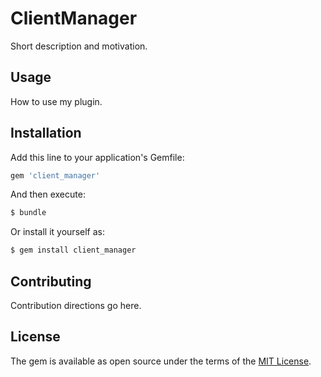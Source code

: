 # ClientManager
Short description and motivation.

## Usage
How to use my plugin.

## Installation
Add this line to your application's Gemfile:

```ruby
gem 'client_manager'
```

And then execute:
```bash
$ bundle
```

Or install it yourself as:
```bash
$ gem install client_manager
```

## Contributing
Contribution directions go here.

## License
The gem is available as open source under the terms of the [MIT License](http://opensource.org/licenses/MIT).
